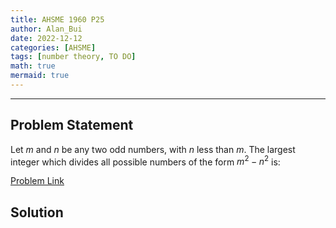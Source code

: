 ```yaml
---
title: AHSME 1960 P25
author: Alan_Bui
date: 2022-12-12
categories: [AHSME]
tags: [number theory, TO DO]
math: true
mermaid: true
---
```


---
## Problem Statement

Let $m$ and $n$ be any two odd numbers, with $n$ less than $m$. The largest integer which divides all possible numbers of the form $m^2-n^2$ is:

[Problem Link](https://artofproblemsolving.com/wiki/index.php/1960_AHSME_Problems#Problem_25)

## Solution

